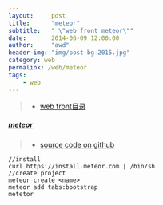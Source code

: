 ```yaml
---
layout:     post
title:      "meteor"
subtitle:   " \"web front meteor\""
date:       2014-06-09 12:00:00
author:     "awd"
header-img: "img/post-bg-2015.jpg"
category: web
permalink: /web/meteor
tags:
    - web
---
```

> - [web front目录](/web/front)












##### [meteor](https://www.meteor.com/)
> - [source code on github](https://github.com/meteor/meteor/)

```
//install
curl https://install.meteor.com | /bin/sh
//create project
meteor create <name>
meteor add tabs:bootstrap
metetor
```